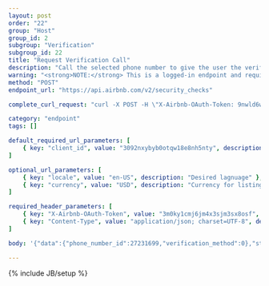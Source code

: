 ```yaml
---
layout: post
order: "22"
group: "Host"
group_id: 2
subgroup: "Verification"
subgroup_id: 22
title: "Request Verification Call"
description: "Call the selected phone number to give the user the verification code for account verification."
warning: "<strong>NOTE:</strong> This is a logged-in endpoint and requires an <strong>access_token</strong>. See <a href=\"#login-by-email\">Login Endpoints.</a>"
method: "POST"
endpoint_url: "https://api.airbnb.com/v2/security_checks"

complete_curl_request: "curl -X POST -H \"X-Airbnb-OAuth-Token: 9nwld6we4td9vkwj160teb49a\" -H \"Content-Type: application/json; charset=UTF-8\" --data-binary '{\"data\":{\"phone_number_id\":27231699,\"verification_method\":0},\"strategy\":\"phone_verification\",\"activity_type\":\"mobile\"}' --compressed https://api.airbnb.com/v2/security_checks?client_id=3092nxybyb0otqw18e8nh5nty&locale=en-US&currency=USD"

category: "endpoint"
tags: []

default_required_url_parameters: [
	{ key: "client_id", value: "3092nxybyb0otqw18e8nh5nty", description: "API Key" }
]

optional_url_parameters: [
	{ key: "locale", value: "en-US", description: "Desired lagnuage" },
	{ key: "currency", value: "USD", description: "Currency for listings" }
]

required_header_parameters: [
	{ key: "X-Airbnb-OAuth-Token", value: "3m0ky1cmj6jm4x3sjm3sx8osf", description: "Airbnb auth token (from auth-ing with login endpoints)" },
	{ key: "Content-Type", value: "application/json; charset=UTF-8", description: "Content type" }
]

body: '{"data":{"phone_number_id":27231699,"verification_method":0},"strategy":"phone_verification","activity_type":"mobile"}'

---
```

{% include JB/setup %}
